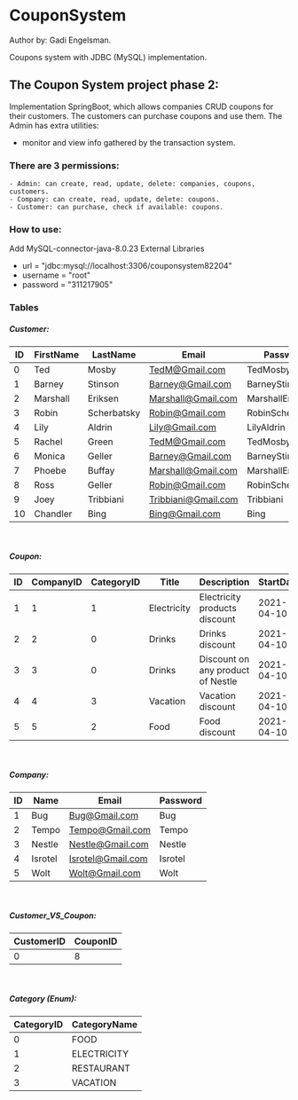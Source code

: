 # CouponSystem
Author by: Gadi Engelsman.

Coupons system with JDBC (MySQL) implementation.

## The Coupon System project phase 2:

Implementation SpringBoot, which allows companies CRUD coupons for their customers. The customers can purchase coupons
and use them. The Admin has extra utilities:

- monitor and view info gathered by the transaction system.

### There are 3 permissions:

    - Admin: can create, read, update, delete: companies, coupons, customers.
    - Company: can create, read, update, delete: coupons.
    - Customer: can purchase, check if available: coupons.

### How to use:

Add MySQL-connector-java-8.0.23 External Libraries

- url = "jdbc:mysql://localhost:3306/couponsystem82204"
- username = "root"
- password = "311217905"

### Tables

##### Customer:

| ID | FirstName | LastName | Email | Password
|----|-----------|----------|-------|---------
0        |Ted    |   Mosby    |TedM@Gmail.com    |   TedMosby
1        |Barney    |   Stinson    |Barney@Gmail.com    |   BarneyStinson
2        |Marshall    |   Eriksen    |Marshall@Gmail.com    |   MarshallEriksen
3        |Robin    |   Scherbatsky    |Robin@Gmail.com    |   RobinScherbatsky
4        |Lily    |   Aldrin    |Lily@Gmail.com    |   LilyAldrin
5        |Rachel    |   Green    |TedM@Gmail.com    |   TedMosby
6        |Monica    |   Geller    |Barney@Gmail.com    |   BarneyStinson
7        |Phoebe    |   Buffay    |Marshall@Gmail.com    |   MarshallEriksen
8        |Ross    |   Geller    |Robin@Gmail.com    |   RobinScherbatsky
9        |Joey    |   Tribbiani    |Tribbiani@Gmail.com    |   Tribbiani
10        |Chandler    |   Bing    |Bing@Gmail.com    |   Bing

<br>

##### Coupon:

| ID | CompanyID | CategoryID | Title | Description | StartDate | EndDate | Amount | Price | Image|
|----|-----------|------------|-------|-------------|-----------|---------|--------|-------|------|
1    |1    |1    |Electricity    |Electricity products discount    |2021-04-10    |2021-05-10    |10    |500    |c://programfile|
2    |2    |0    |Drinks            |Drinks discount        |2021-04-10    |2021-05-10|    10    |50        |c://programfile|
3    |3    |0    |Drinks            |Discount on any product of Nestle    |2021-04-10    |2021-05-10    |10    |50    |c://programfile|
4    |4    |3    |Vacation        |Vacation discount        |2021-04-10    |2021-05-10    |10    |180        |c://programfile|
5    |5    |2    |Food            |Food discount            |2021-04-10    |2021-05-10    |10    |150        |c://programfile|

<br>

##### Company:

| ID | Name | Email | Password
|----|------|-------|---------|
1    |Bug    |Bug@Gmail.com    |Bug
2    |Tempo    |Tempo@Gmail.com    |Tempo
3    |Nestle    |Nestle@Gmail.com    |Nestle
4    |Isrotel    |Isrotel@Gmail.com    |Isrotel
5    |Wolt    |Wolt@Gmail.com    |Wolt

<br>

##### Customer_VS_Coupon:

| CustomerID | CouponID | 
|------------|----------|
|0  |8|

<br>

##### Category (Enum):

| CategoryID | CategoryName | 
|------------|--------------|
|0    |FOOD|
|1    |ELECTRICITY|
|2    |RESTAURANT|
|3    |VACATION|




